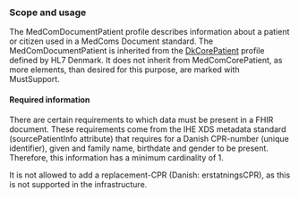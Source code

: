 ### Scope and usage 

The MedComDocumentPatient profile describes information about a patient or citizen used in a MedComs Document standard. 
The MedComDocumentPatient is inherited from the [DkCorePatient](https://hl7.dk/fhir/core/3.2.0/StructureDefinition-dk-core-patient.html) profile defined by HL7 Denmark. It does not inherit from MedComCorePatient, as more elements, than desired for this purpose, are marked with MustSupport. 

#### Required information

There are certain requirements to which data must be present in a FHIR document. These requirements come from the IHE XDS metadata standard (sourcePatientInfo attribute) that requires for a Danish CPR-number (unique identifier), given and family name, birthdate and gender to be present. Therefore, this information has a minimum cardinality of 1.

It is not allowed to add a replacement-CPR (Danish: erstatningsCPR), as this is not supported in the infrastructure.